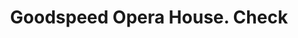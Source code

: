 ---
doi: 10.7916/D8D238MZ
date_other: '1880'
date_other_textual: 1880-1889
form: printed ephemera
genre:
- Checks (bank checks)
name:
- Goodspeed Opera House
object_in_context_url: https://biggert.cul.columbia.edu/items/view/ave_biggert_00063
subject_hierarchical_geographic:
- East Haddam, Connecticut, United States
subject_name:
- Goodspeed Opera House
title: Goodspeed Opera House. Check
sort_title: Goodspeed Opera House. Check
call_number: ave_biggert_00063
coordinates:
- 41.483333333333334,-72.4
pid: ave_biggert_00063
identifiers: ave_biggert_00063
thumbnail: https://derivativo-3.library.columbia.edu/iiif/2/ldpd:343047/full/!256,256/0/native.jpg
permalink: /biggert/ave_biggert_00063/
layout: iiif-image-page
---